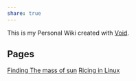 ```yaml
---
share: true
---
```

This is my Personal Wiki created with [Void](https://GitHub.com/stardoom4/Void).

## Pages
[Finding The mass of sun](find-g-of-sun.html) 
[Ricing in Linux](Ricing(Linux).html)